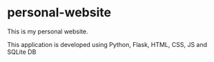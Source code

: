 # personal-website

This is my personal website.

This application is developed using Python, Flask, HTML, CSS, JS and SQLite DB


